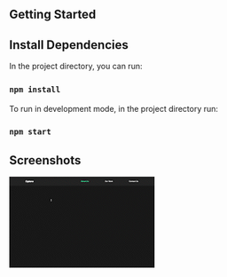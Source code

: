 ## Getting Started

## Install Dependencies

In the project directory, you can run:

### `npm install`

To run in development mode, in the project directory run:

### `npm start`

## Screenshots

![](https://github.com/brianeshores/Capture/blob/master/screenshots/capture.gif)
